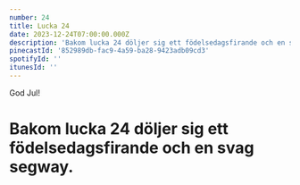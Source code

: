 ```yaml
---
number: 24
title: Lucka 24
date: 2023-12-24T07:00:00.000Z
description: 'Bakom lucka 24 döljer sig ett födelsedagsfirande och en svag segway.'
pinecastId: '852989db-fac9-4a59-ba28-9423adb09cd3'
spotifyId: ''
itunesId: ''
---
```


God Jul!

# Bakom lucka 24 döljer sig ett födelsedagsfirande och en svag segway.
